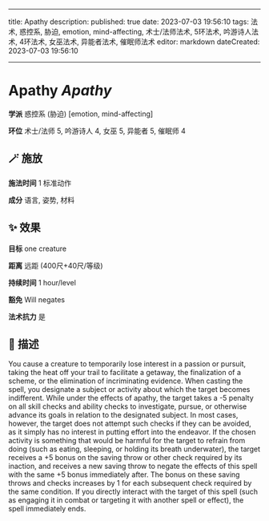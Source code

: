 
---
title: Apathy
description: 
published: true
date: 2023-07-03 19:56:10
tags: 法术, 惑控系, 胁迫, emotion, mind-affecting, 术士/法师法术, 5环法术, 吟游诗人法术, 4环法术, 女巫法术, 异能者法术, 催眠师法术
editor: markdown
dateCreated: 2023-07-03 19:56:10

---

# **Apathy** *Apathy*

**学派** 惑控系 (胁迫) \[emotion, mind-affecting\] 

**环位** 术士/法师 5, 吟游诗人 4, 女巫 5, 异能者 5, 催眠师 4

## 🪄 施放

**施法时间** 1 标准动作

**成分** 语言, 姿势, 材料

## ✨ 效果 

**目标** one creature 

**距离** 远距 (400尺+40尺/等级)  

**持续时间** 1 hour/level 

**豁免** Will negates

**法术抗力** 是

## 📖 描述

You cause a creature to temporarily lose interest in a passion or pursuit, taking the heat off your trail to facilitate a getaway, the finalization of a scheme, or the elimination of incriminating evidence. When casting the spell, you designate a subject or activity about which the target becomes indifferent. While under the effects of apathy, the target takes a -5 penalty on all skill checks and ability checks to investigate, pursue, or otherwise advance its goals in relation to the designated subject. In most cases, however, the target does not attempt such checks if they can be avoided, as it simply has no interest in putting effort into the endeavor.  If the chosen activity is something that would be harmful for the target to refrain from doing (such as eating, sleeping, or holding its breath underwater), the target receives a +5 bonus on the saving throw or other check required by its inaction, and receives a new saving throw to negate the effects of this spell with the same +5 bonus immediately after. The bonus on these saving throws and checks increases by 1 for each subsequent check required by the same condition. If you directly interact with the target of this spell (such as engaging it in combat or targeting it with another spell or effect), the spell immediately ends.
    